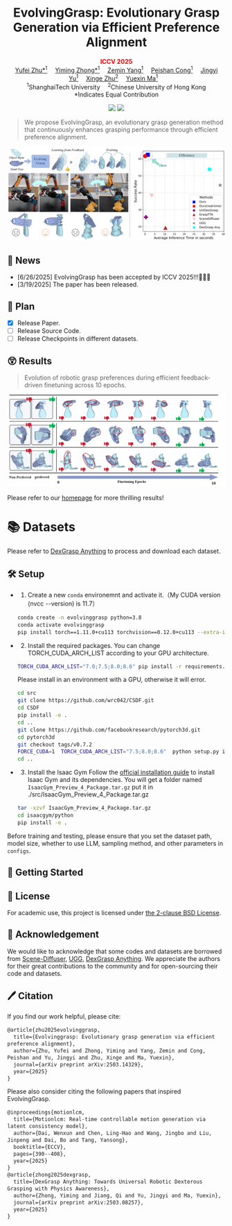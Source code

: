  <!-- <br> -->
<!-- <p align="center"> -->
<h1 align="center"><strong>EvolvingGrasp: Evolutionary Grasp Generation via Efficient Preference Alignment
</strong></h1>
  <p align="center">
      <strong><span style="color: red;">ICCV 2025</span></strong>
    <br>
   <a href='https://github.com/csyufei' target='_blank'>Yufei Zhu*<sup>1</sup></a>&emsp;
   <a href='https://ymzhong66.github.io/' target='_blank'>Yiming Zhong*<sup>1</sup></a>&emsp;
   <a href='https://yizhifengyeyzm.github.io/' target='_blank'>Zemin Yang<sup>1</sup></a>&emsp;
   <a href='https://coralemon.github.io/' target='_blank'>Peishan Cong<sup>1</sup></a>&emsp;
   <a href='https://faculty.sist.shanghaitech.edu.cn/yujingyi' target='_blank'>Jingyi Yu<sup>1</sup></a>&emsp;
   <a href='https://xingezhu.me/' target='_blank'>Xinge Zhu<sup>2</sup></a>&emsp;
   <a href='https://yuexinma.me' target='_blank'>Yuexin Ma<sup>1</sup></a>&emsp;
    <br>
    <sup>1</sup>ShanghaiTech University&emsp;
    <sup>2</sup>Chinese University of Hong Kong    
    <br>
    *Indicates Equal Contribution
    <br>
  </p>
</p>

  
<p align="center">
  <a href='https://arxiv.org/pdf/2503.14329'>
    <img src='https://img.shields.io/badge/Paper-PDF-yellow?style=flat&logo=arXiv&logoColor=yellow'></a>
  <a href='https://evolvinggrasp.github.io/'>
    <img src='https://img.shields.io/badge/Project-Page-green?style=flat&logo=Google%20chrome&logoColor=green'></a>
</p>

<!-- <p align="center">
  <a href="https://evolvinggrasp.github.io/"><b>📖 Project Page</b></a> |
  <a href="https://arxiv.org/pdf/2503.14329"><b>📄 Paper Link</b></a> |
</p> -->

</div>

>  We propose EvolvingGrasp, an evolutionary grasp generation method that continuously enhances grasping performance through efficient preference alignment.

<div align="center">
    <img src="assets/teaser.png" alt="Directional Weight Score" class="blend-img-background center-image" style="max-width: 100%; height: auto;" />
</div>

## 📣 News
- [6/26/2025] EvolvingGrasp has been accepted by ICCV 2025!!!🎉🎉🎉
- [3/19/2025] The paper has been released.

## 🚩 Plan
- [x] Release Paper.
- [ ] Release Source Code.
- [ ] Release Checkpoints in different datasets.

## 😲 Results
>  Evolution of robotic grasp preferences during efficient feedback-driven finetuning across 10 epochs.
<div align="center">
    <img src="assets/result_vis.png" alt="Directional Weight Score" class="blend-img-background center-image" style="max-width: 100%; height: auto;" />
</div>
<!-- <div align="center">
    <img src="assets/result_num.png" alt="Directional Weight Score" class="blend-img-background center-image" style="max-width: 100%; height: auto;" />
</div> -->

Please refer to our [homepage](https://evolvinggrasp.github.io/) for more thrilling results!

# 📚 Datasets
Please refer to [DexGrasp Anything](https://github.com/4DVLab/DexGrasp-Anything?tab=readme-ov-file#-datasets) to process and download each dataset. 
<!-- In our data processing, the rotation and translation formula is \( Y = a(x + b) \), where \( Y \) represents the shadow hand after rotation and translation, and \( x \) is the original hand. It is important to emphasize that we use \( Y = a(x + b) \) rather than \( Y = ax + b \). This formulation allows us to conveniently transfer the rotation to the object, i.e., \(O = a^T * O \), enabling more flexible manipulation.

| **Datasets** | **Huggingface link** | **Google drive Link (Format Compatible with Our Dataloader)** | **Paper** |
|:---:|:---:|:---:|:---:|
| **DGA** | [Huggingface](https://huggingface.co/datasets/GaussionZhong/DexGrasp-Anything/resolve/main/Dexgraspanyting.tar.gz) | [Datasets](https://drive.google.com/file/d/1of-m2qxVqgWf-nHV6oVHPk1z4NWVrEPV/view?usp=drive_link) | ✅[DexGrasp Anything: Towards Universal Robotic Dexterous Grasping with Physics Awareness](https://arxiv.org/pdf/2503.08257) |
| *Realdex*           | [Huggingface](https://huggingface.co/datasets/GaussionZhong/DexGrasp-Anything/resolve/main/Realdex.zip) | [Datasets](https://drive.google.com/file/d/12rgyyKg07PmY6jzl7pMocA4o5ikLFuOA/view)                     | ✅[RealDex: Towards Human-like Grasping for Robotic Dexterous Hand](https://arxiv.org/abs/2402.13853)                                                    |
| *DexGraspNet*          | [Huggingface](https://huggingface.co/datasets/GaussionZhong/DexGrasp-Anything/resolve/main/DexGraspNet.zip) | [Datasets](https://drive.google.com/file/d/1FHJxEDl2jegOpq-g4KZ4eEVvM3gqDQCh/view)                     | ✅[DexGraspNet: A Large-Scale Robotic Dexterous Grasp Dataset for General Objects Based on Simulation](https://arxiv.org/abs/2210.02697)                                                    |
| *UniDexGrasp*           | [Huggingface](https://huggingface.co/datasets/GaussionZhong/DexGrasp-Anything/resolve/main/UniDexGrasp.zip) | [Datasets](https://drive.google.com/file/d/1-nPUP14x0VOfIqQwYU-hc-WhUaPBxEQ7/view)                     | ✅[UniDexGrasp: Universal Robotic Dexterous Grasping via Learning Diverse Proposal Generation and Goal-Conditioned Policy](https://arxiv.org/abs/2303.00938)                                                    |
| *MultiDex*             | [Huggingface](https://huggingface.co/datasets/GaussionZhong/DexGrasp-Anything/resolve/main/MultiDex_UR.zip) | [Datasets](https://drive.google.com/file/d/1wHdWLfvxWjpFBV_Ld-j4DwNXAr1UMERf/view)                     | ✅[GenDexGrasp: Generalizable Dexterous Grasping](https://arxiv.org/abs/2210.00722)                                                    |
| *DexGRAB(Retargeting from Grab)*            | [Huggingface](https://huggingface.co/datasets/GaussionZhong/DexGrasp-Anything/resolve/main/DexGRAB.zip) | [Datasets](https://drive.google.com/file/d/1Xmgw-c3lrkab2NIs_1i0Hq95I0Y4Sp8n/view)                     | ✅[Grab: A dataset of whole-body human grasping of objects.](https://arxiv.org/abs/2008.11200)                                                    | -->

<!-- # 🦾 Make your own dataset
- First, your dataset should contain mesh files of objects. You can create an `object_pcds_nors.pkl` file by sampling point clouds from these meshes. Modify the paths in `Process_your_dataset/make_obj_pcds.py` to build your dataset.
    ```bash
    python Process_your_dataset/make_obj_pcds.py
    ```
- Based on your data pose format (such as translation, rotation, qpose, scale), `create a corresponding .pt file`. You can refer to the input examples in the datasets folder to build it. You need to understand the pose format of your dataset. Pay special attention to whether the translation, rotation, and scale are applied to the object point cloud or to the robotic hand. You can also modify your dataloader to ensure that the input poses and object point cloud data visualize correctly.

- During the testing phase, you need to generate a URDF file for all meshes. You can use `Process_your_dataset/make_obj_urdf.py` to generate them (recommended to place in the same directory level as the mesh files).
    ```bash
    python Process_your_dataset/make_obj_urdf.py
    ``` -->

## 🛠️ Setup
- 1. Create a new `conda` environemnt and activate it.（My CUDA version (nvcc --version) is 11.7）

    ```bash
    conda create -n evolvinggrasp python=3.8
    conda activate evolvinggrasp
    pip install torch==1.11.0+cu113 torchvision==0.12.0+cu113 --extra-index-url https://download.pytorch.org/whl/cu113
    ```

- 2. Install the required packages.
    You can change TORCH_CUDA_ARCH_LIST according to your GPU architecture.
    ```bash
    TORCH_CUDA_ARCH_LIST="7.0;7.5;8.0;8.6" pip install -r requirements.txt
    ```
    Please install in an environment with a GPU, otherwise it will error.
    ```bash
    cd src
    git clone https://github.com/wrc042/CSDF.git
    cd CSDF
    pip install -e .
    cd ..
    git clone https://github.com/facebookresearch/pytorch3d.git
    cd pytorch3d
    git checkout tags/v0.7.2  
    FORCE_CUDA=1  TORCH_CUDA_ARCH_LIST="7.5;8.0;8.6"  python setup.py install
    cd ..
    ```
- 3. Install the Isaac Gym
    Follow the [official installation guide](https://developer.nvidia.com/isaac-gym) to install Isaac Gym and its dependencies.
    You will get a folder named `IsaacGym_Preview_4_Package.tar.gz` put it in ./src/IsaacGym_Preview_4_Package.tar.gz
    ```bash
    tar -xzvf IsaacGym_Preview_4_Package.tar.gz
    cd isaacgym/python
    pip install -e .
    ```

Before training and testing, please ensure that you set the dataset path, model size, whether to use LLM, sampling method, and other parameters in `configs`.

## 📖 Getting Started
<!-- ### Train -->

<!-- - Train with a single GPU

    ```bash
    bash scripts/grasp_gen_ur/train.sh ${EXP_NAME}
    ```

- Train with multiple GPUs

    ```bash
    bash scripts/grasp_gen_ur/train_ddm.sh ${EXP_NAME}
    ``` -->

<!-- ### Sample -->

<!-- ```bash
bash scripts/grasp_gen_ur/sample.sh ${exp_dir} [OPT]
# e.g., Running without Physics-Guided Sampling:   bash scripts/grasp_gen_ur/sample.sh /outputs/exp_dir [OPT]
# e.g., Running with Physics-Guided Sampling:   bash scripts/grasp_gen_ur/sample.sh /outputs/exp_dir OPT
```
- `[OPT]` is an optional parameter for Physics-Guided Sampling. -->

<!-- ### Test  -->

<!-- First, you need to run `scripts/grasp_gen_ur/sample.sh` to sample some results. 
You also need to set the dataset file paths in `/envs/tasks/grasp_test_force_shadowhand.py` and /scripts/grasp_gen_ur/test.py`. 
Then, we will compute quantitative metrics using these sampled results.

```bash
bash scripts/grasp_gen_ur/test.sh ${EVAL_DIR} 
# e.g., bash scripts/grasp_gen_ur/test.sh  /outputs/exp_dir/eval/final/2025-03-16_19-15-31
``` -->

<!-- ##  Checkpoints -->
<!-- | DexGrasp Anything(W/o LLM)                   | Huggingface Link | Google drive Link |
|------------------------------------------------------------------------|---------|---------|
| *Realdex*  |[Huggingface](https://huggingface.co/GaussionZhong/Dexgraspanyting/resolve/main/Realdex.pth)| [CKPT](https://drive.google.com/drive/folders/1_Nnj73l88__2i5_ek1sE8aujvAqvmpZw)    |
| *DexGraspNet*  | [Huggingface](https://huggingface.co/GaussionZhong/Dexgraspanyting/resolve/main/DexGraspNet.pth)|[CKPT](https://drive.google.com/drive/folders/1Yfc9X-V21gv4YRmrD8KeMMARaHDNIBrZ)    |
| *UniDexGrasp*   | [Huggingface](https://huggingface.co/GaussionZhong/Dexgraspanyting/resolve/main/UniDexGrasp.pth)|[CKPT](https://drive.google.com/drive/folders/16a5JfyBqe1f1BjTOxvLOujCU-vQKjv5b)    |
| *MultiDex*   | [Huggingface](https://huggingface.co/GaussionZhong/Dexgraspanyting/resolve/main/MultiDex.pth)|[CKPT](https://drive.google.com/drive/folders/1RAFqmc0OeMGt4g6vV2Aa5g4igySlsM30)    |
| *DexGRAB*   | [Huggingface](https://huggingface.co/GaussionZhong/Dexgraspanyting/resolve/main/DexGRAB.pth)|[CKPT](https://drive.google.com/drive/folders/1kva1FviOM59d3zbJ2Jyj8Ohvz8AWI8AT)    | -->

<!-- --- -->



## 🎫 License

For academic use, this project is licensed under [the 2-clause BSD License](https://opensource.org/license/bsd-2-clause). 

## 💓 Acknowledgement

We would like to acknowledge that some codes and datasets are borrowed from [Scene-Diffuser](https://github.com/scenediffuser/Scene-Diffuser), [UGG](https://github.com/Jiaxin-Lu/ugg), [DexGrasp Anything](https://github.com/4DVLab/DexGrasp-Anything/). We appreciate the authors for their great contributions to the community and for open-sourcing their code and datasets.

## 🖊️ Citation
If you find our work helpful, please cite:
```
@article{zhu2025evolvinggrasp,
  title={Evolvinggrasp: Evolutionary grasp generation via efficient preference alignment},
  author={Zhu, Yufei and Zhong, Yiming and Yang, Zemin and Cong, Peishan and Yu, Jingyi and Zhu, Xinge and Ma, Yuexin},
  journal={arXiv preprint arXiv:2503.14329},
  year={2025}
}
``` 
Please also consider citing the following papers that inspired EvolvingGrasp.
```
@inproceedings{motionlcm,
  title={Motionlcm: Real-time controllable motion generation via latent consistency model},
  author={Dai, Wenxun and Chen, Ling-Hao and Wang, Jingbo and Liu, Jinpeng and Dai, Bo and Tang, Yansong},
  booktitle={ECCV},
  pages={390--408},
  year={2025}
}
@article{zhong2025dexgrasp,
  title={DexGrasp Anything: Towards Universal Robotic Dexterous Grasping with Physics Awareness},
  author={Zhong, Yiming and Jiang, Qi and Yu, Jingyi and Ma, Yuexin},
  journal={arXiv preprint arXiv:2503.08257},
  year={2025}
}
``` 
